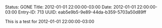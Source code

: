Status: GONE
Title: 2012-01-01 22:00:00-03:00
Date: 2012-01-01 22:00:00-03:00
Entry-ID: 713
UUID: eab5e9b5-9e89-44da-b359-5703a50d89ff

This is a test for 2012-01-01 22:00:00-03:00

